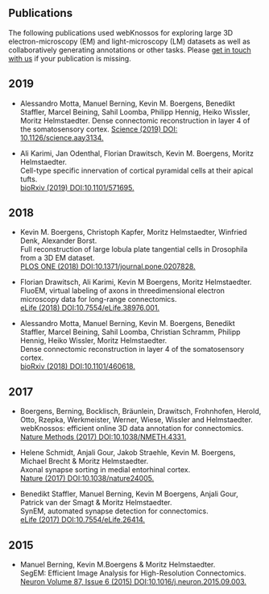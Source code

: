 ## Publications
The following publications used webKnossos for exploring large 3D electron-microscopy (EM) and light-microscopy (LM) datasets as well as collaboratively generating annotations or other tasks. Please [get in touch with us](mailto:hello@scalableminds.com) if your publication is missing.

## 2019
* Alessandro Motta, Manuel Berning, Kevin M. Boergens, Benedikt Staffler, Marcel Beining, Sahil Loomba, Philipp Hennig, Heiko Wissler, Moritz Helmstaedter.
  Dense connectomic reconstruction in layer 4 of the somatosensory cortex.
  [Science (2019) DOI: 10.1126/science.aay3134.](https://science.sciencemag.org/content/early/2019/10/23/science.aay3134)

* Ali Karimi, Jan Odenthal, Florian Drawitsch, Kevin M. Boergens, Moritz Helmstaedter.  
  Cell-type specific innervation of cortical pyramidal cells at their apical tufts.   
 [bioRxiv (2019) DOI:10.1101/571695.](https://www.biorxiv.org/content/10.1101/571695v1.abstract) 

## 2018
* Kevin M. Boergens, Christoph Kapfer, Moritz Helmstaedter, Winfried Denk, Alexander Borst.   
  Full reconstruction of large lobula plate tangential cells in Drosophila from a 3D EM dataset.  
  [PLOS ONE (2018) DOI:10.1371/journal.pone.0207828.](https://journals.plos.org/plosone/article?id=10.1371/journal.pone.0207828)

* Florian Drawitsch, Ali Karimi, Kevin M Boergens, Moritz Helmstaedter.  
  FluoEM, virtual labeling of axons in threedimensional electron microscopy data for
  long-range connectomics.  
  [eLife (2018) DOI:10.7554/eLife.38976.001.](https://elifesciences.org/articles/38976)

* Alessandro Motta, Manuel Berning, Kevin M. Boergens, Benedikt Staffler, Marcel Beining, Sahil Loomba, Christian Schramm, Philipp Hennig,   Heiko Wissler, Moritz Helmstaedter.  
  Dense connectomic reconstruction in layer 4 of the somatosensory cortex.  
  [bioRxiv (2018) DOI:10.1101/460618.](https://www.biorxiv.org/content/10.1101/460618v1.abstract)

## 2017
* Boergens, Berning, Bocklisch, Bräunlein, Drawitsch, Frohnhofen, Herold, Otto, Rzepka, Werkmeister, Werner, Wiese, Wissler and     Helmstaedter.    
  webKnossos: efficient online 3D data annotation for connectomics.  
  [Nature Methods (2017) DOI:10.1038/NMETH.4331.](https://www.nature.com/articles/nmeth.4331)

* Helene Schmidt, Anjali Gour, Jakob Straehle, Kevin M. Boergens, Michael Brecht & Moritz Helmstaedter.  
  Axonal synapse sorting in medial entorhinal cortex.  
  [Nature (2017) DOI:10.1038/nature24005.](https://www.nature.com/articles/nature24005)

* Benedikt Staffler, Manuel Berning, Kevin M Boergens, Anjali Gour, Patrick van der Smagt & Moritz Helmstaedter.  
  SynEM, automated synapse detection for connectomics.  
  [eLife (2017) DOI:10.7554/eLife.26414.](https://elifesciences.org/articles/26414)

## 2015
* Manuel Berning, Kevin M.Boergens & Moritz Helmstaedter.  
  SegEM: Efficient Image Analysis for High-Resolution Connectomics.  
  [Neuron Volume 87, Issue 6 (2015) DOI:10.1016/j.neuron.2015.09.003.](https://www.sciencedirect.com/science/article/pii/S0896627315007606)
